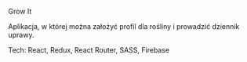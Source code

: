 Grow It

Aplikacja, w której można założyć profil dla rośliny i prowadzić dziennik uprawy. 

Tech: React, Redux, React Router, SASS, Firebase

